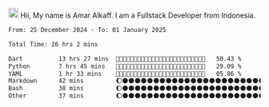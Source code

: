 <img src='https://d.tw93.fun/images/hi.gif' alt='Hi' width="20"/> Hii, My name is Amar Alkaff. I am a Fullstack Developer from Indonesia.

<!--START_SECTION:waka-->

```txt
From: 25 December 2024 - To: 01 January 2025

Total Time: 26 hrs 2 mins

Dart          13 hrs 27 mins  🌝🌝🌝🌝🌝🌝🌝🌝🌝🌝🌝🌝🌔🌑🌑🌑🌑🌑🌑🌑🌑🌑🌑🌑🌑   50.43 %
Python        7 hrs 45 mins   🌝🌝🌝🌝🌝🌝🌝🌒🌑🌑🌑🌑🌑🌑🌑🌑🌑🌑🌑🌑🌑🌑🌑🌑🌑   29.09 %
YAML          1 hr 33 mins    🌝🌓🌑🌑🌑🌑🌑🌑🌑🌑🌑🌑🌑🌑🌑🌑🌑🌑🌑🌑🌑🌑🌑🌑🌑   05.86 %
Markdown      42 mins         🌔🌑🌑🌑🌑🌑🌑🌑🌑🌑🌑🌑🌑🌑🌑🌑🌑🌑🌑🌑🌑🌑🌑🌑🌑   02.65 %
Bash          38 mins         🌔🌑🌑🌑🌑🌑🌑🌑🌑🌑🌑🌑🌑🌑🌑🌑🌑🌑🌑🌑🌑🌑🌑🌑🌑   02.37 %
Other         37 mins         🌔🌑🌑🌑🌑🌑🌑🌑🌑🌑🌑🌑🌑🌑🌑🌑🌑🌑🌑🌑🌑🌑🌑🌑🌑   02.35 %
```

<!--END_SECTION:waka-->

